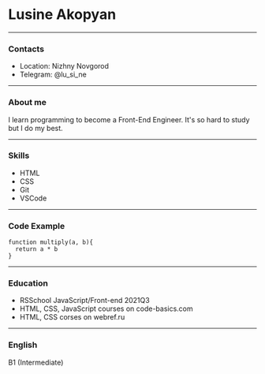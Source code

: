 # Lusine Akopyan
___
### Contacts

* Location: Nizhny Novgorod
* Telegram: @lu_si_ne
___
### About me

I learn programming to become a Front-End Engineer. It's so hard to study but I do my best.
___
### Skills

* HTML
* CSS
* Git
* VSCode
___
### Code Example

```
function multiply(a, b){
  return a * b
}
```
___
### Education

* RSSchool JavaScript/Front-end 2021Q3
* HTML, CSS, JavaScript courses on code-basics.com
* HTML, CSS corses on webref.ru
___
### English

B1 (Intermediate)
